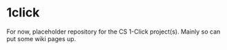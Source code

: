 1click
======

For now, placeholder repository for the CS 1-Click project(s).  Mainly so can put some wiki pages up.
